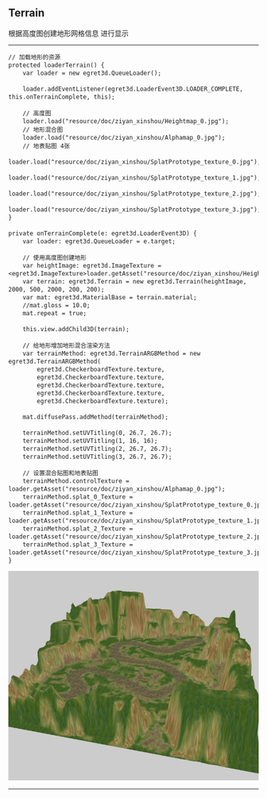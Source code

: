 Terrain
----------
根据高度图创建地形网格信息 进行显示 

----------

    // 加载地形的资源
    protected loaderTerrain() {
        var loader = new egret3d.QueueLoader();

        loader.addEventListener(egret3d.LoaderEvent3D.LOADER_COMPLETE, this.onTerrainComplete, this);

        // 高度图
        loader.load("resource/doc/ziyan_xinshou/Heightmap_0.jpg");
        // 地形混合图
        loader.load("resource/doc/ziyan_xinshou/Alphamap_0.jpg");
        // 地表贴图 4张
        loader.load("resource/doc/ziyan_xinshou/SplatPrototype_texture_0.jpg");
        loader.load("resource/doc/ziyan_xinshou/SplatPrototype_texture_1.jpg");
        loader.load("resource/doc/ziyan_xinshou/SplatPrototype_texture_2.jpg");
        loader.load("resource/doc/ziyan_xinshou/SplatPrototype_texture_3.jpg");
    }

    private onTerrainComplete(e: egret3d.LoaderEvent3D) {
        var loader: egret3d.QueueLoader = e.target;

        // 使用高度图创建地形
        var heightImage: egret3d.ImageTexture = <egret3d.ImageTexture>loader.getAsset("resource/doc/ziyan_xinshou/Heightmap_0.jpg");
        var terrain: egret3d.Terrain = new egret3d.Terrain(heightImage, 2000, 500, 2000, 200, 200);
        var mat: egret3d.MaterialBase = terrain.material;
        //mat.gloss = 10.0;
        mat.repeat = true;

        this.view.addChild3D(terrain);

        // 给地形增加地形混合渲染方法
        var terrainMethod: egret3d.TerrainARGBMethod = new egret3d.TerrainARGBMethod(
            egret3d.CheckerboardTexture.texture,
            egret3d.CheckerboardTexture.texture,
            egret3d.CheckerboardTexture.texture,
            egret3d.CheckerboardTexture.texture,
            egret3d.CheckerboardTexture.texture);

        mat.diffusePass.addMethod(terrainMethod);

        terrainMethod.setUVTitling(0, 26.7, 26.7);
        terrainMethod.setUVTitling(1, 16, 16);
        terrainMethod.setUVTitling(2, 26.7, 26.7);
        terrainMethod.setUVTitling(3, 26.7, 26.7);

        // 设置混合贴图和地表贴图
        terrainMethod.controlTexture = loader.getAsset("resource/doc/ziyan_xinshou/Alphamap_0.jpg");
        terrainMethod.splat_0_Texture = loader.getAsset("resource/doc/ziyan_xinshou/SplatPrototype_texture_0.jpg");
        terrainMethod.splat_1_Texture = loader.getAsset("resource/doc/ziyan_xinshou/SplatPrototype_texture_1.jpg");
        terrainMethod.splat_2_Texture = loader.getAsset("resource/doc/ziyan_xinshou/SplatPrototype_texture_2.jpg");
        terrainMethod.splat_3_Texture = loader.getAsset("resource/doc/ziyan_xinshou/SplatPrototype_texture_3.jpg");
    }

![](Img_8.png)

----------
